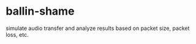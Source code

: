 ballin-shame
============

simulate audio transfer and analyze results based on packet size, packet loss, etc.  
